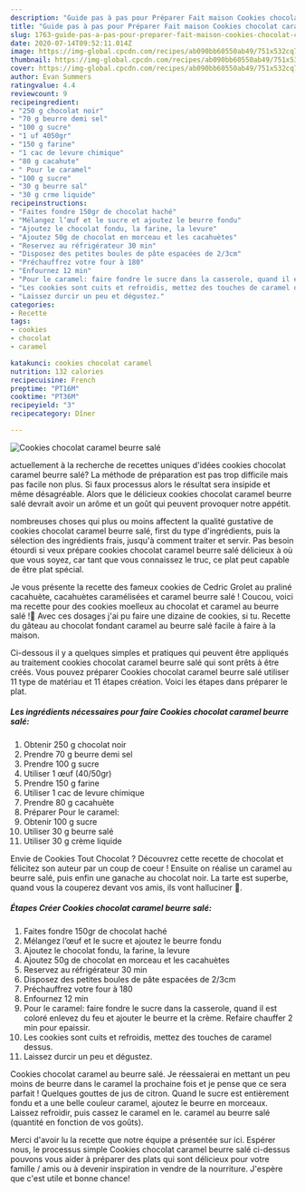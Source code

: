 ```yaml
---
description: "Guide pas à pas pour Préparer Fait maison Cookies chocolat caramel beurre salé"
title: "Guide pas à pas pour Préparer Fait maison Cookies chocolat caramel beurre salé"
slug: 1763-guide-pas-a-pas-pour-preparer-fait-maison-cookies-chocolat-caramel-beurre-sale
date: 2020-07-14T09:52:11.014Z
image: https://img-global.cpcdn.com/recipes/ab090bb60550ab49/751x532cq70/cookies-chocolat-caramel-beurre-sale-photo-principale-de-la-recette.jpg
thumbnail: https://img-global.cpcdn.com/recipes/ab090bb60550ab49/751x532cq70/cookies-chocolat-caramel-beurre-sale-photo-principale-de-la-recette.jpg
cover: https://img-global.cpcdn.com/recipes/ab090bb60550ab49/751x532cq70/cookies-chocolat-caramel-beurre-sale-photo-principale-de-la-recette.jpg
author: Evan Summers
ratingvalue: 4.4
reviewcount: 9
recipeingredient:
- "250 g chocolat noir"
- "70 g beurre demi sel"
- "100 g sucre"
- "1 uf 4050gr"
- "150 g farine"
- "1 cac de levure chimique"
- "80 g cacahute"
- " Pour le caramel"
- "100 g sucre"
- "30 g beurre sal"
- "30 g crme liquide"
recipeinstructions:
- "Faites fondre 150gr de chocolat haché"
- "Mélangez l’œuf et le sucre et ajoutez le beurre fondu"
- "Ajoutez le chocolat fondu, la farine, la levure"
- "Ajoutez 50g de chocolat en morceau et les cacahuètes"
- "Reservez au réfrigérateur 30 min"
- "Disposez des petites boules de pâte espacées de 2/3cm"
- "Préchauffrez votre four à 180"
- "Enfournez 12 min"
- "Pour le caramel: faire fondre le sucre dans la casserole, quand il est coloré enlevez du feu et ajouter le beurre et la crème. Refaire chauffer 2 min pour epaissir."
- "Les cookies sont cuits et refroidis, mettez des touches de caramel dessus."
- "Laissez durcir un peu et dégustez."
categories:
- Recette
tags:
- cookies
- chocolat
- caramel

katakunci: cookies chocolat caramel 
nutrition: 132 calories
recipecuisine: French
preptime: "PT16M"
cooktime: "PT36M"
recipeyield: "3"
recipecategory: Dîner

---
```



![Cookies chocolat caramel beurre salé](https://img-global.cpcdn.com/recipes/ab090bb60550ab49/751x532cq70/cookies-chocolat-caramel-beurre-sale-photo-principale-de-la-recette.jpg)

actuellement à la recherche de recettes uniques d'idées cookies chocolat caramel beurre salé? La méthode de préparation est pas trop difficile mais pas facile non plus. Si faux processus alors le résultat sera insipide et même désagréable. Alors que le délicieux cookies chocolat caramel beurre salé devrait avoir un arôme et un goût qui peuvent provoquer notre appétit.

nombreuses choses qui plus ou moins affectent la qualité gustative de cookies chocolat caramel beurre salé, first du type d'ingrédients, puis la sélection des ingrédients frais, jusqu'à comment traiter et servir. Pas besoin étourdi si veux prépare cookies chocolat caramel beurre salé délicieux à où que vous soyez, car tant que vous connaissez le truc, ce plat peut capable de être plat spécial.

Je vous présente la recette des fameux cookies de Cedric Grolet au praliné cacahuète, cacahuètes caramélisées et caramel beurre salé ! Coucou, voici ma recette pour des cookies moelleux au chocolat et caramel au beurre salé !🍪 Avec ces dosages j&#39;ai pu faire une dizaine de cookies, si tu. Recette du gâteau au chocolat fondant caramel au beurre salé facile à faire à la maison.


Ci-dessous il y a quelques simples et pratiques qui peuvent être appliqués au traitement cookies chocolat caramel beurre salé qui sont prêts à être créés. Vous pouvez préparer Cookies chocolat caramel beurre salé utiliser 11 type de matériau et 11 étapes création. Voici les étapes dans préparer le plat.

<!--inarticleads1-->

##### Les ingrédients nécessaires pour faire Cookies chocolat caramel beurre salé:

1. Obtenir 250 g chocolat noir
1. Prendre 70 g beurre demi sel
1. Prendre 100 g sucre
1. Utiliser 1 œuf (40/50gr)
1. Prendre 150 g farine
1. Utiliser 1 cac de levure chimique
1. Prendre 80 g cacahuète
1. Préparer  Pour le caramel:
1. Obtenir 100 g sucre
1. Utiliser 30 g beurre salé
1. Utiliser 30 g crème liquide


Envie de Cookies Tout Chocolat ? Découvrez cette recette de chocolat et félicitez son auteur par un coup de coeur ! Ensuite on réalise un caramel au beurre salé, puis enfin une ganache au chocolat noir. La tarte est superbe, quand vous la couperez devant vos amis, ils vont halluciner 🙂. 

<!--inarticleads2-->

##### Étapes Créer Cookies chocolat caramel beurre salé:

1. Faites fondre 150gr de chocolat haché
1. Mélangez l’œuf et le sucre et ajoutez le beurre fondu
1. Ajoutez le chocolat fondu, la farine, la levure
1. Ajoutez 50g de chocolat en morceau et les cacahuètes
1. Reservez au réfrigérateur 30 min
1. Disposez des petites boules de pâte espacées de 2/3cm
1. Préchauffrez votre four à 180
1. Enfournez 12 min
1. Pour le caramel: faire fondre le sucre dans la casserole, quand il est coloré enlevez du feu et ajouter le beurre et la crème. Refaire chauffer 2 min pour epaissir.
1. Les cookies sont cuits et refroidis, mettez des touches de caramel dessus.
1. Laissez durcir un peu et dégustez.


Cookies chocolat caramel au beurre salé. Je réessaierai en mettant un peu moins de beurre dans le caramel la prochaine fois et je pense que ce sera parfait ! Quelques gouttes de jus de citron. Quand le sucre est entièrement fondu et a une belle couleur caramel, ajoutez le beurre en morceaux. Laissez refroidir, puis cassez le caramel en le. caramel au beurre salé (quantité en fonction de vos goûts). 


Merci d'avoir lu la recette que notre équipe a présentée sur ici. Espérer nous, le processus simple Cookies chocolat caramel beurre salé ci-dessus pouvons vous aider à préparer des plats qui sont délicieux pour votre famille / amis ou à devenir inspiration in vendre de la nourriture. J'espère que c'est utile et bonne chance!
